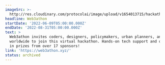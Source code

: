 ```yaml
---
imageSrc: >-
  http://res.cloudinary.com/protocolai/image/upload/v1654013715/hackathons/1000_x_300_nlsjqg.jpg
headline: Web3athon
startDate: '2022-06-09T05:00:00.000Z'
endDate: '2022-08-31T05:00:00.000Z'
text: >
  Web3athon invites coders, designers, policymakers, urban planners, and artists
  worldwide to join this virtual hackathon. Hands-on tech support and over $500k
  in prizes from over 17 sponsors!
link: 'https://web3athon.xyz/'
status: archived
---
```


